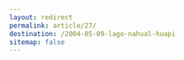 ```yaml
---
layout: redirect
permalink: article/27/
destination: /2004-05-09-lago-nahual-huapi
sitemap: false
---
```


